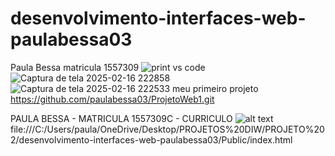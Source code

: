 ﻿# desenvolvimento-interfaces-web-paulabessa03
Paula Bessa
matricula 1557309
![print vs code](https://github.com/user-attachments/assets/39ea6f0b-d40b-45d0-9abc-3d279729c8ed)
![Captura de tela 2025-02-16 222858](https://github.com/user-attachments/assets/84e4062c-2117-4c44-a311-b0476cd88a1a)
![Captura de tela 2025-02-16 222533](https://github.com/user-attachments/assets/08e161b6-c72d-47e3-a70a-8cd0461b6b31)
meu primeiro projeto https://github.com/paulabessa03/ProjetoWeb1.git

PAULA BESSA - MATRICULA 1557309C - CURRICULO 
![alt text](<print da tela curriculo.png>)
file:///C:/Users/paula/OneDrive/Desktop/PROJETOS%20DIW/PROJETO%202/desenvolvimento-interfaces-web-paulabessa03/Public/index.html




